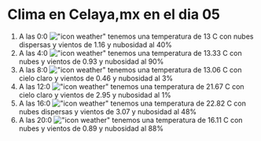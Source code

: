 # Clima en Celaya,mx en el dia 05

1. A las 0:0 !["icon weather"](http://openweathermap.org/img/w/03n.png) tenemos una temperatura de 13 C con nubes dispersas y  vientos de 1.16 y nubosidad al 40%
1. A las 4:0 !["icon weather"](http://openweathermap.org/img/w/04n.png) tenemos una temperatura de 13.33 C con nubes y  vientos de 0.93 y nubosidad al 90%
1. A las 8:0 !["icon weather"](http://openweathermap.org/img/w/01d.png) tenemos una temperatura de 13.06 C con cielo claro y  vientos de 0.46 y nubosidad al 3%
1. A las 12:0 !["icon weather"](http://openweathermap.org/img/w/01d.png) tenemos una temperatura de 21.67 C con cielo claro y  vientos de 2.95 y nubosidad al 1%
1. A las 16:0 !["icon weather"](http://openweathermap.org/img/w/03d.png) tenemos una temperatura de 22.82 C con nubes dispersas y  vientos de 3.07 y nubosidad al 48%
1. A las 20:0 !["icon weather"](http://openweathermap.org/img/w/04n.png) tenemos una temperatura de 16.11 C con nubes y  vientos de 0.89 y nubosidad al 88%
